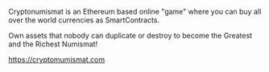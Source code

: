 Cryptonumismat is an Ethereum based online "game" where you can buy all over the world currencies as SmartContracts.

Own assets that nobody can duplicate or destroy to become the Greatest and the Richest Numismat!

https://cryptomumismat.com
